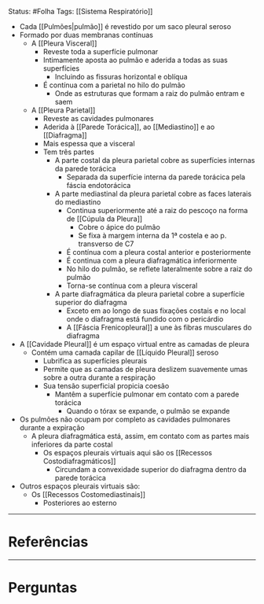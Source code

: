 Status: #Folha 
Tags: [[Sistema Respiratório]]
<br/>
- Cada [[Pulmões|pulmão]] é revestido por um saco pleural seroso
- Formado por duas membranas contínuas
	- A [[Pleura Visceral]]
		- Reveste toda a superfície pulmonar
		- Intimamente aposta ao pulmão e aderida a todas as suas superfícies
			- Incluindo as fissuras horizontal e oblíqua
		- É contínua com a parietal no hilo do pulmão
			- Onde as estruturas que formam a raiz do pulmão entram e saem
	- A [[Pleura Parietal]]
		- Reveste as cavidades pulmonares
		- Aderida à [[Parede Torácica]], ao [[Mediastino]] e ao [[Diafragma]]
		- Mais espessa que a visceral
		- Tem três partes
			- A parte costal da pleura parietal cobre as superfícies internas da parede torácica
				- Separada da superfície interna da parede torácica pela fáscia endotorácica
			- A parte mediastinal da pleura parietal cobre as faces laterais do mediastino
				- Continua superiormente até a raiz do pescoço na forma de [[Cúpula da Pleura]]
					- Cobre o ápice do pulmão
					- Se fixa à margem interna da 1ª costela e ao p. transverso de C7
				- É contínua com a pleura costal anterior e posteriormente
				- É continua com a pleura diafragmática inferiormente
				- No hilo do pulmão, se reflete lateralmente sobre a raiz do pulmão
				- Torna-se contínua com a pleura visceral
			- A parte diafragmática da pleura parietal cobre a superfície superior do diafragma
				- Exceto em ao longo de suas fixações costais e no local onde o diafragma está fundido com o pericárdio
				- A [[Fáscia Frenicopleural]] a une às fibras musculares do diafragma
- A [[Cavidade Pleural]] é um espaço virtual entre as camadas de pleura
	- Contém uma camada capilar de [[Líquido Pleural]] seroso
		- Lubrifica as superfícies pleurais
		- Permite que as camadas de pleura deslizem suavemente umas sobre a outra durante a respiração
		- Sua tensão superficial propicia coesão
			- Mantêm a superfície pulmonar em contato com a parede torácica
				- Quando o tórax se expande, o pulmão se expande
- Os pulmões não ocupam por completo as cavidades pulmonares durante a expiração
	- A pleura diafragmática está, assim, em contato com as partes mais inferiores da parte costal
		- Os espaços pleurais virtuais aqui são os [[Recessos Costodiafragmáticos]]
			- Circundam a convexidade superior do diafragma dentro da parede torácica
- Outros espaços pleurais virtuais são:
	- Os [[Recessos Costomediastinais]]
		- Posteriores ao esterno


____
# Referências
---
# Perguntas

